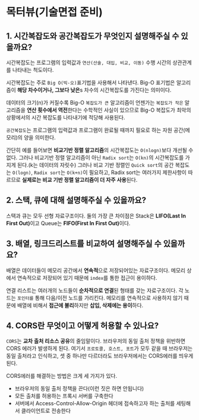 # 목터뷰(기술면접 준비)

## 1. 시간복잡도와 공간복잡도가 무엇인지 설명해주실 수 있을까요?

시간복잡도는 프로그램의 입력값과 `연산(산술, 대입, 비교, 이동)` 수행 시간의 상관관계를 나타내는 척도이다.

시간복잡도는 주로 `Big O(빅-오)`표기법을 사용해서 나타낸다. Big-O 표기법은 알고리즘이 <b>해당 차수이거나, 그보다 낮은</b>s 차수의 시간복잡도를 가진다는 의미이다.

데이터의 크기(n)가 커질수록 Big-O `복잡도가 큰` 알고리즘이 언젠가는 `복잡도가 작은` 알고리즘을 <b>연산 횟수에서 역전</b>한다는 수학적인 사실이 있으므로 Big-O 복잡도가 최악의 상황에서의 시간 복잡도를 나타내기에 적당해 사용된다.

`공간복잡도`는 프로그램의 입력값과 프로그램이 완료될 때까지 필요로 하는 자원 공간(메모리)의 양을 의미한다.

간단히 예를 들어보면 <b>비교기반 정렬 알고리즘</b>의 시간복잡도는 `O(nlogn)`보다 개선될 수 없다. 그러나 비교기반 정렬 알고리즘이 아닌 `Radix sort`는 `O(kn)`의 시간복잡도를 가지게 된다.(k는 데이터의 자릿수) 그러나 비교 기반 정렬인 `Quick sort`의 공간 복잡도는 `O(logn)`, `Radix sort`는 `O(k+n)`이 필요하고, Radix sort는 여러가지 제한사항이 따르므로 <b>실제로는 비교 기반 정렬 알고리즘이 더 자주 사용</b>된다.

## 2. 스택, 큐에 대해 설명해주실 수 있을까요?

스택과 큐는 모두 선형 자료구조이다. 둘의 가장 큰 차이점은 Stack은 <b>LIFO(Last In First Out)</b>이고 Queue는 <b>FIFO(First In First Out)</b>이다.

## 3. 배열, 링크드리스트를 비교하여 설명해주실 수 있을까요?

배열은 데이터들이 메모리 공간에서 <b>연속적</b>으로 저장되어있는 자료구조이다. 메모리 상에서 연속적으로 저장되어 있기 때문에 `index`를 통한 접근이 용이하다.

연결 리스트는 여러개의 노드들이 <b>순차적으로 연결</b>된 형태를 갖는 자료구조이다. 각 노드는 `포인터를` 통해 다음/이전 노드를 가리킨다. 메모리를 연속적으로 사용하지 않기 때문에 배열에 비해서 <b>접근에 불리</b>하지만 <b>삽입, 삭제에는 용이</b>하다.

## 4. CORS란 무엇이고 어떻게 허용할 수 있나요?

`CORS`는 <b>교차 출처 리소스 공유</b>의 줄임말이다. 브라우저의 동일 출처 정책을 위반하면 CORS 에러가 발생하게 된다. 여기서 `프로토콜, 호스트, 포트`가 모두 같을 때 브라우저는 동일 출처라고 인식하고, 셋 중 하나만 다르더라도 브라우저에서는 CORS에러를 띄우게 된다.

CORS에러를 해결하는 방법은 크게 세 가지가 있다.

- 브라우저의 동일 출처 정책을 끈다(이런 짓은 하면 안됩니다)
- 모든 출처를 허용하는 프록시 서버를 구축한다
- 서버에서 Access-Control-Allow-Origin 헤더에 접속하고자 하는 출처를 세팅해서 클라이언트로 전송한다


